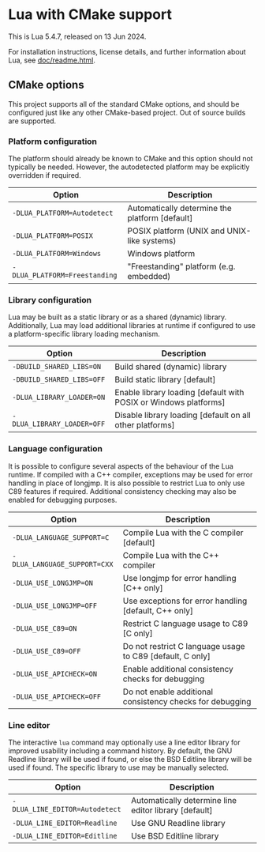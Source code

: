 # Lua with CMake support 

This is Lua 5.4.7, released on 13 Jun 2024.

For installation instructions, license details, and
further information about Lua, see
[doc/readme.html](doc/readme.html).

## CMake options

This project supports all of the standard CMake options, and should be configured
just like any other CMake-based project.  Out of source builds are supported.

### Platform configuration

The platform should already be known to CMake and this option should not typically
be needed.  However, the autodetected platform may be explicitly overridden if
required.

| Option                        | Description                                    |
|-------------------------------|------------------------------------------------|
| `-DLUA_PLATFORM=Autodetect`   | Automatically determine the platform [default] |
| `-DLUA_PLATFORM=POSIX`        | POSIX platform (UNIX and UNIX-like systems)    |
| `-DLUA_PLATFORM=Windows`      | Windows platform                               |
| `-DLUA_PLATFORM=Freestanding` | "Freestanding" platform (e.g. embedded)        |

### Library configuration

Lua may be built as a static library or as a shared (dynamic) library.  Additionally,
Lua may load additional libraries at runtime if configured to use a platform-specific
library loading mechanism.

| Option                     | Description                                                      |
|----------------------------|------------------------------------------------------------------|
| `-DBUILD_SHARED_LIBS=ON`   | Build shared (dynamic) library                                   |
| `-DBUILD_SHARED_LIBS=OFF`  | Build static library [default]                                   |
| `-DLUA_LIBRARY_LOADER=ON`  | Enable library loading [default with POSIX or Windows platforms] |
| `-DLUA_LIBRARY_LOADER=OFF` | Disable library loading [default on all other platforms]         |

### Language configuration

It is possible to configure several aspects of the behaviour of the Lua runtime.  If
compiled with a C++ compiler, exceptions may be used for error handling in place of
longjmp.  It is also possible to restrict Lua to only use C89 features if required.
Additional consistency checking may also be enabled for debugging purposes.

| Option                       | Description                                               |
|------------------------------|-----------------------------------------------------------|
| `-DLUA_LANGUAGE_SUPPORT=C`   | Compile Lua with the C compiler [default]                 |
| `-DLUA_LANGUAGE_SUPPORT=CXX` | Compile Lua with the C++ compiler                         |
| `-DLUA_USE_LONGJMP=ON`       | Use longjmp for error handling [C++ only]                 |
| `-DLUA_USE_LONGJMP=OFF`      | Use exceptions for error handling [default, C++ only]     |
| `-DLUA_USE_C89=ON`           | Restrict C language usage to C89 [C only]                 |
| `-DLUA_USE_C89=OFF`          | Do not restrict C language usage to C89 [default, C only] |
| `-DLUA_USE_APICHECK=ON`      | Enable additional consistency checks for debugging        |
| `-DLUA_USE_APICHECK=OFF`     | Do not enable additional consistency checks for debugging |

### Line editor

The interactive `lua` command may optionally use a line editor library for improved
usability including a command history.  By default, the GNU Readline library will be
used  if found, or else the BSD Editline library will be used if found.  The specific
library to use may be manually selected.

| Option                         | Description                                           |
|--------------------------------|-------------------------------------------------------|
| `-DLUA_LINE_EDITOR=Autodetect` | Automatically determine line editor library [default] |
| `-DLUA_LINE_EDITOR=Readline`   | Use GNU Readline library                              |
| `-DLUA_LINE_EDITOR=Editline`   | Use BSD Editline library                              |
